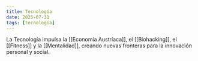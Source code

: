 ```yaml
---
title: Tecnología
date: 2025-07-31
tags: [tecnología]
---
```


La Tecnología impulsa la [[Economía Austríaca]], el [[Biohacking]], el [[Fitness]] y la [[Mentalidad]], creando nuevas fronteras para la innovación personal y social.
